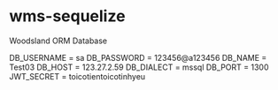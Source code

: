 # wms-sequelize
Woodsland ORM Database

DB_USERNAME = sa
DB_PASSWORD = 123456@a123456
DB_NAME = Test03
DB_HOST = 123.27.2.59
DB_DIALECT = mssql
DB_PORT = 1300
JWT_SECRET = toicotientoicotinhyeu
